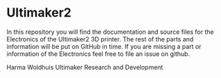 Ultimaker2
==========

In this repository you will find the documentation and source files for the Electronics of the Ultimaker2 3D printer. The rest of the parts and information will be put on GitHub in time. If you are missing a part or information of the Electronics feel free to file an issue on github.

Harma Woldhuis Ultimaker Research and Development
